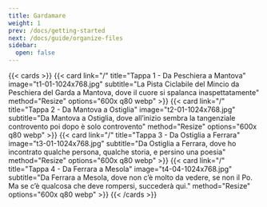 ```yaml
---
title: Gardamare 
weight: 1
prev: /docs/getting-started
next: /docs/guide/organize-files
sidebar:
  open: false
---
```




<!--more-->

{{< cards >}}
  {{< card link="/" title="Tappa 1 - Da Peschiera a Mantova" image="t1-01-1024x768.jpg" subtitle="La Pista Ciclabile del Mincio da Peschiera del Garda a Mantova, dove il cuore si spalanca inaspettatamente" method="Resize" options="600x q80 webp" >}}
  {{< card link="/" title="Tappa 2 - Da Mantova a Ostiglia" image="t2-01-1024x768.jpg" subtitle="Da Mantova a Ostiglia, dove all’inizio sembra la tangenziale controvento poi dopo è solo controvento" method="Resize" options="600x q80 webp" >}}
  {{< card link="/" title="Tappa 3 - Da Ostiglia a Ferrara" image="t3-01-1024x768.jpg" subtitle="Da Ostiglia a Ferrara, dove ho incontrato qualche persona, qualche storia, e persino una poesia" method="Resize" options="600x q80 webp" >}}
  {{< card link="/" title="Tappa 4 - Da Ferrara a Mesola" image="t4-04-1024x768.jpg" subtitle="Da Ferrara a Mesola, dove non c’è molto da vedere, se non il Po. Ma se c’è qualcosa che deve rompersi, succederà qui." method="Resize" options="600x q80 webp" >}}
{{< /cards >}}